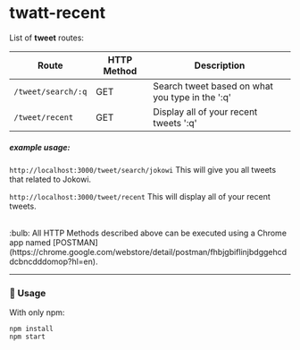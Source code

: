 # twatt-recent

List of **tweet** routes:

|Route | HTTP Method | Description |
|------|-------------|-------------|
|`/tweet/search/:q` | GET | Search tweet based on what you type in the ':q' |
|`/tweet/recent` | GET | Display all of your recent tweets ':q' |

##### example usage:
`http://localhost:3000/tweet/search/jokowi`
This will give you all tweets that related to Jokowi.

`http://localhost:3000/tweet/recent`
This will display all of your recent tweets.

<br>
:bulb: All HTTP Methods described above can be executed using a Chrome app named  [POSTMAN](https://chrome.google.com/webstore/detail/postman/fhbjgbiflinjbdggehcddcbncdddomop?hl=en).

-----

### :rocket: Usage

With only npm:

```
npm install
npm start
```
